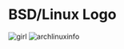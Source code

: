 # BSD/Linux Logo
![girl](http://i.hizliresim.com/8D2d27.png)
![archlinuxinfo](http://i.hizliresim.com/r3v1rM.png)
